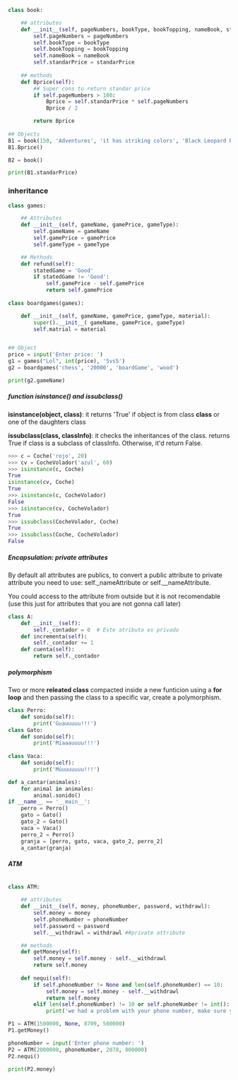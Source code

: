 ```python
class book:

    ## attributes
    def __init__(self, pageNumbers, bookType, bookTopping, nameBook, standarPrice = 100000):
        self.pageNumbers = pageNumbers
        self.bookType = bookType
        self.bookTopping = bookTopping
        self.nameBook = nameBook
        self.standarPrice = standarPrice
    
    ## methods
    def Bprice(self):
        ## Super cons to return standar price
        if self.pageNumbers > 100:
            Bprice = self.standarPrice * self.pageNumbers 
            Bprice / 2

        return Bprice
            
## Objects
B1 = book(150, 'Adventures', 'it has striking colors', 'Black Leopard Red Wolf')
B1.Bprice()

B2 = book()

print(B1.standarPrice)
```


### inheritance

```python
class games:

    ## Attributes
    def __init__(self, gameName, gamePrice, gameType):
        self.gameName = gameName
        self.gamePrice = gamePrice
        self.gameType = gameType 

    ## Methods
    def refund(self):
        statedGame = 'Good'
        if statedGame != 'Good':
            self.gamePrice - self.gamePrice
            return self.gamePrice
    
class boardgames(games):

    def __init__(self, gameName, gamePrice, gameType, material):
        super().__init__( gameName, gamePrice, gameType)
        self.matrial = material


## Object
price = input('Enter price: ')
g1 = games("Lol", int(price), '5vs5')
g2 = boardgames('chess', '20000', 'boardGame', 'wood')

print(g2.gameName)
```

##### function isinstance() and issubclass()

**isinstance(object, class)**: it returns 'True' if object is from class **class** or one of the daughters class

**issubclass(class, classInfo)**: it checks the inheritances of the class. returns True if class is a subclass of classInfo. Otherwise, it'd return False.

```python
>>> c = Coche('rojo', 20)
>>> cv = CocheVolador('azul', 60)
>>> isinstance(c, Coche)
True
isinstance(cv, Coche)
True
>>> isinstance(c, CocheVolador)
False
>>> isinstance(cv, CocheVolador)
True
>>> issubclass(CocheVolador, Coche)
True
>>> issubclass(Coche, CocheVolador)
False

```

##### Encapsulation: private attributes

By default all attributes are publics, to convert a public attribute to private attribute you need to use: 
self._nameAttribute or self.__nameAttribute.

You could access to the attribute from outside but it is not recomendable (use this just for attributes that you are not gonna call later)

```python
class A:
    def __init__(self):
        self._contador = 0  # Este atributo es privado
    def incrementa(self):
        self._contador += 1
    def cuenta(self):
        return self._contador
```

##### polymorphism

Two or more **releated class** compacted inside a new funticion using a **for loop** and then passing the class to a specific var, create a polymorphism.

```python
class Perro:
    def sonido(self):
        print('Guauuuuu!!!')
class Gato:
    def sonido(self):
        print('Miaaauuuu!!!')
        
class Vaca:
    def sonido(self):
        print('Múuuuuuuu!!!')

def a_cantar(animales):
    for animal in animales:
        animal.sonido()
if __name__ == '__main__':
    perro = Perro()
    gato = Gato()
    gato_2 = Gato()
    vaca = Vaca()
    perro_2 = Perro()
    granja = [perro, gato, vaca, gato_2, perro_2]
    a_cantar(granja)

```

##### ATM

```python

class ATM:

    ## attributes
    def __init__(self, money, phoneNumber, password, withdrawl):
        self.money = money
        self.phoneNumber = phoneNumber
        self.password = password
        self.__withdrawl = withdrawl ##private attribute

    ## methods
    def getMoney(self):
        self.money = self.money - self.__withdrawl
        return self.money
    
    def nequi(self):
        if self.phoneNumber != None and len(self.phoneNumber) == 10:
            self.money = self.money - self.__withdrawl
            return self.money
        elif len(self.phoneNumber) != 10 or self.phoneNumber != int():
            print('we had a problem with your phone number, make sure you wrote it correct')

P1 = ATM(1500000, None, 8709, 500000)
P1.getMoney()

phoneNumber = input('Enter phone number: ')
P2 = ATM(2000000, phoneNumber, 2078, 800000)
P2.nequi()

print(P2.money)

```